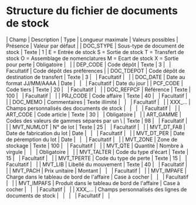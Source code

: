 # Structure du fichier de documents de stock










| Champ | Description | Type | Longueur
maximale | Valeurs possibles | Présence | Valeur par défaut |
| DOC\_STYPE | Sous-type de document de stock | Texte | 1 | E = Entrée de stock
S = Sortie de stock
T = Transfert de stock
O = Assemblage de nomenclatures
M = Ecart de stock
X = Sortie pour perte | Obligatoire |   |
| DEP\_CODE | Code dépôt | Texte | 3 |   | Facultatif | Code dépôt des préférences |
| DOC\_TDEPOT | Code dépôt de destination de transfert | Texte | 3 |   | Facultatif |   |
| DOC\_DATE | Date au format JJ/MM/AAAA | Date |   |   | Facultatif | Date du jour |
| PCF\_CODE | Code tiers | Texte | 20 |   | Facultatif |   |
| DOC\_REFPCF | Référence | Texte | 100 |   | Facultatif |   |
| PRJ\_CODE | Code affaire | Texte | 40 |   | Facultatif |   |
| DOC\_MEMO | Commentaires | Texte illimité |   |   | Facultatif |   |
| XXX\_... | Champs personnalisés des documents de stock |   |   |   | Facultatif |   |
| ART\_CODE | Code article | Texte | 30 |   | Obligatoire |   |
| ART\_GAMME | Codes des valeurs de gammes séparés par un \ | Texte | 98 |   | Facultatif |   |
| MVT\_NUMLOT | N° de lot | Texte | 25 |   | Facultatif |   |
| MVT\_DT\_FAB | Date de fabrication du lot | Date |   |   | Facultatif |   |
| MVT\_DT\_PER | Date de péremption du lot | Date |   |   | Facultatif |   |
| MVT\_ZONE | Zone de stockage | Texte | 100 |   | Facultatif |   |
| MVT\_QTE | Quantité | Nombre à virgule |   |   | Obligatoire |   |
| MVT\_TALTER | Code du type d'écart | Texte | 15 |   | Facultatif |   |
| MVT\_TPERTE | Code du type de perte | Texte | 15 |   | Facultatif |   |
| MVT\_LIB | Libellé du mouvement | Texte | 40 |   | Facultatif |   |
| MVT\_PACH | Prix unitaire | Montant |   |   | Facultatif |   |
| MVT\_IMPAFE | Charge dans le tableau de bord de l'affaire | Case à cocher |   |   | Facultatif |   |
| MVT\_IMPAFS | Produit dans le tableau de bord de l'affaire | Case à cocher |   |   | Facultatif |   |
| XXX\_... | Champs personnalisés des lignes de documents de stock |   |   |   | Facultatif |   |



